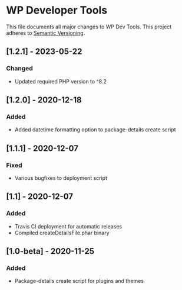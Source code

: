 # WP Developer Tools
This file documents all major changes to WP Dev Tools. This project adheres to [Semantic Versioning](https://semver.org/).

## [1.2.1] - 2023-05-22
### Changed
* Updated required PHP version to ^8.2

## [1.2.0] - 2020-12-18
### Added
* Added datetime formatting option to package-details create script

## [1.1.1] - 2020-12-07
### Fixed
* Various bugfixes to deployment script

## [1.1] - 2020-12-07
### Added
* Travis CI deployment for automatic releases
* Compiled createDetailsFile.phar binary

## [1.0-beta] - 2020-11-25
### Added
* Package-details create script for plugins and themes